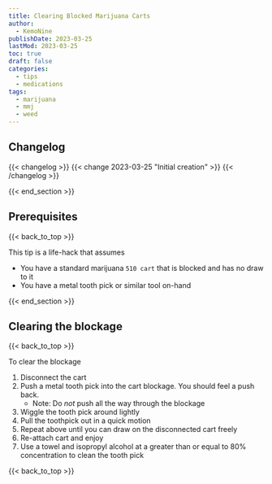 ```yaml
---
title: Clearing Blocked Marijuana Carts
author: 
  - KemoNine
publishDate: 2023-03-25
lastMod: 2023-03-25
toc: true
draft: false
categories:
  - tips
  - medications
tags:
  - marijuana
  - mmj
  - weed
---
```


## Changelog
{{< changelog >}}
{{< change 2023-03-25 "Initial creation" >}}
{{< /changelog >}}

{{< end_section >}}

## Prerequisites
{{< back_to_top >}}

This tip is a life-hack that assumes

- You have a standard marijuana `510 cart` that is blocked and has no draw to it
- You have a metal tooth pick or similar tool on-hand

{{< end_section >}}

## Clearing the blockage
{{< back_to_top >}}

To clear the blockage

1. Disconnect the cart
1. Push a metal tooth pick into the cart blockage. You should feel a push back.
    - Note: Do *not* push all the way through the blockage
1. Wiggle the tooth pick around lightly
1. Pull the toothpick out in a quick motion
1. Repeat above until you can draw on the disconnected cart freely
1. Re-attach cart and enjoy
1. Use a towel and isopropyl alcohol at a greater than or equal to 80% concentration to clean the tooth pick

{{< back_to_top >}}
